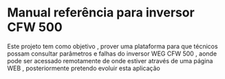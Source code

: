 <h1>Manual referência para inversor CFW 500</h1>

<p>Este projeto tem como objetivo , prover uma plataforma para que técnicos possam consultar parâmetros e falhas do inversor WEG CFW 500 , aonde pode ser acessado remotamente de onde estiver através de uma página WEB , posteriormente pretendo evoluir esta aplicação </p>
